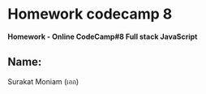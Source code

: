 # Homework codecamp 8
__Homework - Online CodeCamp#8 Full stack JavaScript__

## Name:
Surakat Moniam (เอก)
